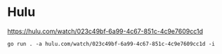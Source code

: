 # Hulu

https://hulu.com/watch/023c49bf-6a99-4c67-851c-4c9e7609cc1d

~~~
go run . -a hulu.com/watch/023c49bf-6a99-4c67-851c-4c9e7609cc1d -i
~~~
